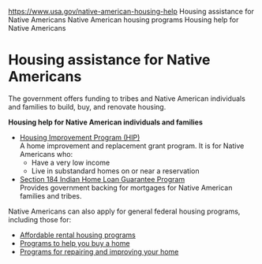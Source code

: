 

https://www.usa.gov/native-american-housing-help
Housing assistance for Native Americans
Native American housing programs
Housing help for Native Americans

# Housing assistance for Native Americans

The government offers funding to tribes and Native American individuals and families to build, buy, and renovate housing.

**Housing help for Native American individuals and families**
- [Housing Improvement Program (HIP)](https://www.bia.gov/bia/ois/dhs/housing-improvement-program)  
  A home improvement and replacement grant program. It is for Native Americans who:  
  + Have a very low income  
  + Live in substandard homes on or near a reservation  
- [Section 184 Indian Home Loan Guarantee Program](https://www.hud.gov/program_offices/public_indian_housing/ih/homeownership/184)  
  Provides government backing for mortgages for Native American families and tribes.

Native Americans can also apply for general federal housing programs, including those for:
- [Affordable rental housing programs](https://www.usa.gov/rental-housing-programs)
- [Programs to help you buy a home](https://www.usa.gov/buying-home-programs)
- [Programs for repairing and improving your home](https://www.usa.gov/repairing-home)
